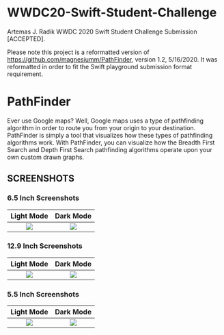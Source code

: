 # WWDC20-Swift-Student-Challenge
Artemas J. Radik WWDC 2020 Swift Student Challenge Submission [ACCEPTED].

Please note this project is a reformatted version of https://github.com/magnesiumm/PathFinder, version 1.2, 5/16/2020. It was reformatted in order to fit the Swift playground submission format requirement.

# PathFinder
Ever use Google maps? Well, Google maps uses a type of pathfinding algorithm in order to route you from your origin to your destination. PathFinder is simply a tool that visualizes how these types of pathfinding algorithms work. With PathFinder, you can visualize how the Breadth First Search and Depth First Search pathfinding algorithms operate upon your own custom drawn graphs.

## SCREENSHOTS

### 6.5 Inch Screenshots

Light Mode             |  Dark Mode
:-------------------------:|:-------------------------:
![](https://github.com/magnesiumm/PathFinder/blob/master/screenshots/6.5%20Inch%20Light%20Mode.png)  |  ![](https://github.com/magnesiumm/PathFinder/blob/master/screenshots/6.5%20Inch%20Dark%20Mode.png)

### 12.9 Inch Screenshots

Light Mode             |  Dark Mode
:-------------------------:|:-------------------------:
![](https://github.com/magnesiumm/PathFinder/blob/master/screenshots/12.9%20Inch%203rd%20Gen%20Light%20Mode.png)  |  ![](https://github.com/magnesiumm/PathFinder/blob/master/screenshots/12.9%20Inch%203rd%20Gen%20Dark%20Mode.png)

### 5.5 Inch Screenshots

Light Mode             |  Dark Mode
:-------------------------:|:-------------------------:
![](https://github.com/magnesiumm/PathFinder/blob/master/screenshots/5.5%20Inch%20Light%20Mode.png)  |  ![](https://github.com/magnesiumm/PathFinder/blob/master/screenshots/5.5%20Inch%20Dark%20Mode.png)

